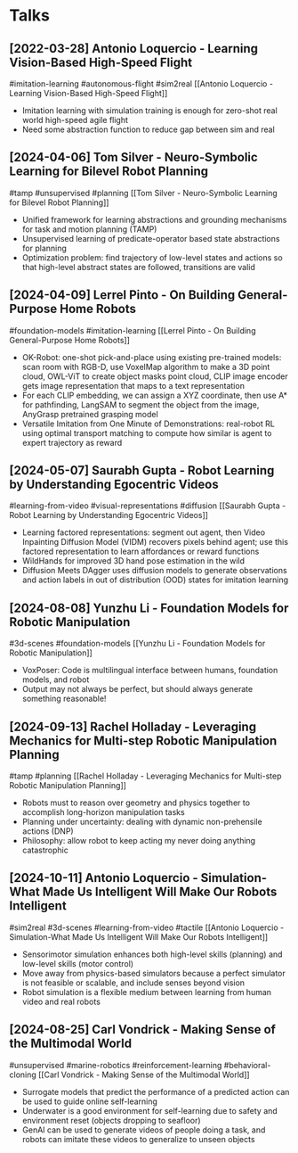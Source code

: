 # Talks

## [2022-03-28] Antonio Loquercio - Learning Vision-Based High-Speed Flight

#imitation-learning
#autonomous-flight
#sim2real
[[Antonio Loquercio - Learning Vision-Based High-Speed Flight]]
- Imitation learning with simulation training is enough for zero-shot real world high-speed agile flight
- Need some abstraction function to reduce gap between sim and real

## [2024-04-06] Tom Silver - Neuro-Symbolic Learning for Bilevel Robot Planning

#tamp
#unsupervised
#planning
[[Tom Silver - Neuro-Symbolic Learning for Bilevel Robot Planning]]
- Unified framework for learning abstractions and grounding mechanisms for task and motion planning (TAMP)
- Unsupervised learning of predicate-operator based state abstractions for planning
- Optimization problem: find trajectory of low-level states and actions so that high-level abstract states are followed, transitions are valid

## [2024-04-09] Lerrel Pinto - On Building General-Purpose Home Robots

#foundation-models
#imitation-learning
[[Lerrel Pinto - On Building General-Purpose Home Robots]]
- OK-Robot: one-shot pick-and-place using existing pre-trained models: scan room with RGB-D, use VoxelMap algorithm to make a 3D point cloud, OWL-ViT to create object masks point cloud, CLIP image encoder gets image representation that maps to a text representation
- For each CLIP embedding, we can assign a XYZ coordinate, then use A* for pathfinding, LangSAM to segment the object from the image, AnyGrasp pretrained grasping model
- Versatile Imitation from One Minute of Demonstrations: real-robot RL using optimal transport matching to compute how similar is agent to expert trajectory as reward

## [2024-05-07] Saurabh Gupta - Robot Learning by Understanding Egocentric Videos

#learning-from-video
#visual-representations
#diffusion
[[Saurabh Gupta - Robot Learning by Understanding Egocentric Videos]]
- Learning factored representations: segment out agent, then Video Inpainting Diffusion Model (VIDM) recovers pixels behind agent; use this factored representation to learn affordances or reward functions
- WildHands for improved 3D hand pose estimation in the wild
- Diffusion Meets DAgger uses diffusion models to generate observations and action labels in out of distribution (OOD) states for imitation learning

## [2024-08-08] Yunzhu Li - Foundation Models for Robotic Manipulation

#3d-scenes
#foundation-models
[[Yunzhu Li - Foundation Models for Robotic Manipulation]]
- VoxPoser: Code is multilingual interface between humans, foundation models, and robot
- Output may not always be perfect, but should always generate something reasonable!

## [2024-09-13] Rachel Holladay - Leveraging Mechanics for Multi-step Robotic Manipulation Planning

#tamp
#planning
[[Rachel Holladay - Leveraging Mechanics for Multi-step Robotic Manipulation Planning]]
- Robots must to reason over geometry and physics together to accomplish long-horizon manipulation tasks
- Planning under uncertainty: dealing with dynamic non-prehensile actions (DNP)
- Philosophy: allow robot to keep acting my never doing anything catastrophic

## [2024-10-11] Antonio Loquercio - Simulation-What Made Us Intelligent Will Make Our Robots Intelligent

#sim2real
#3d-scenes
#learning-from-video
#tactile
[[Antonio Loquercio - Simulation-What Made Us Intelligent Will Make Our Robots Intelligent]]
- Sensorimotor simulation enhances both high-level skills (planning) and low-level skills (motor control)
- Move away from physics-based simulators because a perfect simulator is not feasible or scalable, and include senses beyond vision
- Robot simulation is a flexible medium between learning from human video and real robots

## [2024-08-25] Carl Vondrick - Making Sense of the Multimodal World

#unsupervised
#marine-robotics
#reinforcement-learning
#behavioral-cloning
[[Carl Vondrick - Making Sense of the Multimodal World]]
- Surrogate models that predict the performance of a predicted action can be used to guide online self-learning
- Underwater is a good environment for self-learning due to safety and environment reset (objects dropping to seafloor)
- GenAI can be used to generate videos of people doing a task, and robots can imitate these videos to generalize to unseen objects
